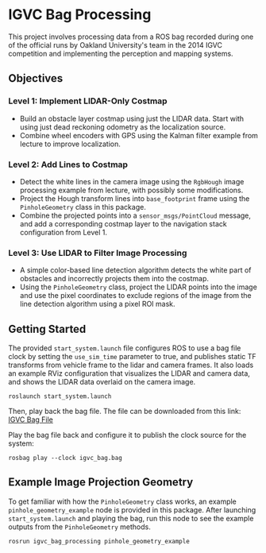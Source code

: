 # IGVC Bag Processing

This project involves processing data from a ROS bag recorded during one of the official runs by Oakland University's team in the 2014 IGVC competition and implementing the perception and mapping systems.

## Objectives

### Level 1: Implement LIDAR-Only Costmap

- Build an obstacle layer costmap using just the LIDAR data. Start with using just dead reckoning odometry as the localization source.
- Combine wheel encoders with GPS using the Kalman filter example from lecture to improve localization.

### Level 2: Add Lines to Costmap

- Detect the white lines in the camera image using the `RgbHough` image processing example from lecture, with possibly some modifications.
- Project the Hough transform lines into `base_footprint` frame using the `PinholeGeometry` class in this package.
- Combine the projected points into a `sensor_msgs/PointCloud` message, and add a corresponding costmap layer to the navigation stack configuration from Level 1.

### Level 3: Use LIDAR to Filter Image Processing

- A simple color-based line detection algorithm detects the white part of obstacles and incorrectly projects them into the costmap.
- Using the `PinholeGeometry` class, project the LIDAR points into the image and use the pixel coordinates to exclude regions of the image from the line detection algorithm using a pixel ROI mask.

## Getting Started

The provided `start_system.launch` file configures ROS to use a bag file clock by setting the `use_sim_time` parameter to true, and publishes static TF transforms from vehicle frame to the lidar and camera frames. It also loads an example RViz configuration that visualizes the LIDAR and camera data, and shows the LIDAR data overlaid on the camera image.

```
roslaunch start_system.launch
```

Then, play back the bag file. The file can be downloaded from this link: [IGVC Bag File](https://onedrive.live.com/download?cid=B7FCF91CEE77A2BE&resid=B7FCF91CEE77A2BE%218815&authkey=AE_q29_-Y8T_-Oo)

Play the bag file back and configure it to publish the clock source for the system:
```
rosbag play --clock igvc_bag.bag
```

## Example Image Projection Geometry

To get familiar with how the `PinholeGeometry` class works, an example `pinhole_geometry_example` node is provided in this package. After launching `start_system.launch` and playing the bag, run this node to see the example outputs from the `PinholeGeometry` methods.

```
rosrun igvc_bag_processing pinhole_geometry_example
```
